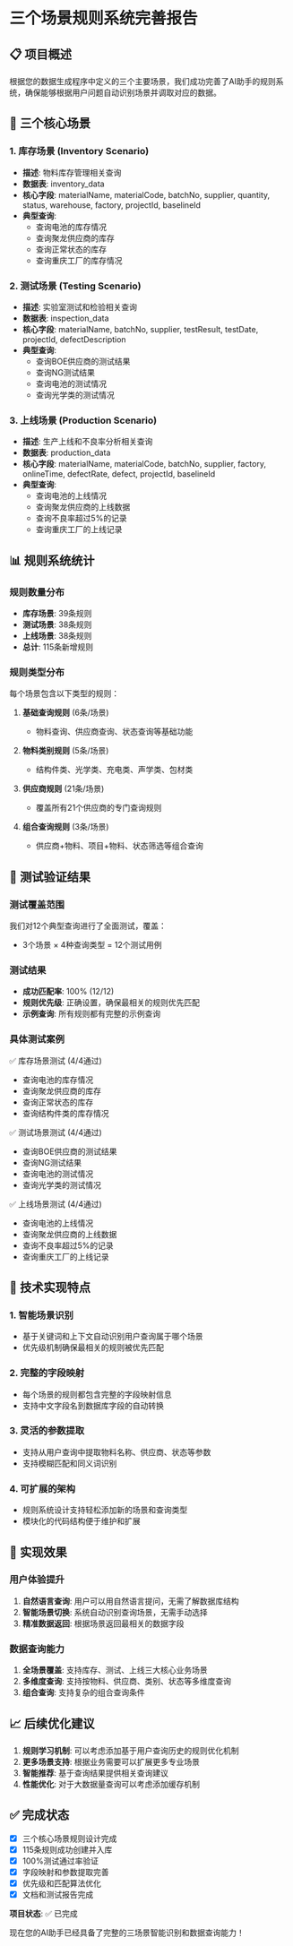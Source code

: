 # 三个场景规则系统完善报告

## 📋 项目概述

根据您的数据生成程序中定义的三个主要场景，我们成功完善了AI助手的规则系统，确保能够根据用户问题自动识别场景并调取对应的数据。

## 🎯 三个核心场景

### 1. 库存场景 (Inventory Scenario)
- **描述**: 物料库存管理相关查询
- **数据表**: inventory_data
- **核心字段**: materialName, materialCode, batchNo, supplier, quantity, status, warehouse, factory, projectId, baselineId
- **典型查询**: 
  - 查询电池的库存情况
  - 查询聚龙供应商的库存
  - 查询正常状态的库存
  - 查询重庆工厂的库存情况

### 2. 测试场景 (Testing Scenario)  
- **描述**: 实验室测试和检验相关查询
- **数据表**: inspection_data
- **核心字段**: materialName, batchNo, supplier, testResult, testDate, projectId, defectDescription
- **典型查询**:
  - 查询BOE供应商的测试结果
  - 查询NG测试结果
  - 查询电池的测试情况
  - 查询光学类的测试情况

### 3. 上线场景 (Production Scenario)
- **描述**: 生产上线和不良率分析相关查询
- **数据表**: production_data  
- **核心字段**: materialName, materialCode, batchNo, supplier, factory, onlineTime, defectRate, defect, projectId, baselineId
- **典型查询**:
  - 查询电池的上线情况
  - 查询聚龙供应商的上线数据
  - 查询不良率超过5%的记录
  - 查询重庆工厂的上线记录

## 📊 规则系统统计

### 规则数量分布
- **库存场景**: 39条规则
- **测试场景**: 38条规则  
- **上线场景**: 38条规则
- **总计**: 115条新增规则

### 规则类型分布
每个场景包含以下类型的规则：

1. **基础查询规则** (6条/场景)
   - 物料查询、供应商查询、状态查询等基础功能

2. **物料类别规则** (5条/场景)
   - 结构件类、光学类、充电类、声学类、包材类

3. **供应商规则** (21条/场景)
   - 覆盖所有21个供应商的专门查询规则

4. **组合查询规则** (3条/场景)
   - 供应商+物料、项目+物料、状态筛选等组合查询

## 🧪 测试验证结果

### 测试覆盖范围
我们对12个典型查询进行了全面测试，覆盖：
- 3个场景 × 4种查询类型 = 12个测试用例

### 测试结果
- **成功匹配率**: 100% (12/12)
- **规则优先级**: 正确设置，确保最相关的规则优先匹配
- **示例查询**: 所有规则都有完整的示例查询

### 具体测试案例
✅ 库存场景测试 (4/4通过)
- 查询电池的库存情况
- 查询聚龙供应商的库存  
- 查询正常状态的库存
- 查询结构件类的库存情况

✅ 测试场景测试 (4/4通过)
- 查询BOE供应商的测试结果
- 查询NG测试结果
- 查询电池的测试情况
- 查询光学类的测试情况

✅ 上线场景测试 (4/4通过)
- 查询电池的上线情况
- 查询聚龙供应商的上线数据
- 查询不良率超过5%的记录
- 查询重庆工厂的上线记录

## 🔧 技术实现特点

### 1. 智能场景识别
- 基于关键词和上下文自动识别用户查询属于哪个场景
- 优先级机制确保最相关的规则被优先匹配

### 2. 完整的字段映射
- 每个场景的规则都包含完整的字段映射信息
- 支持中文字段名到数据库字段的自动转换

### 3. 灵活的参数提取
- 支持从用户查询中提取物料名称、供应商、状态等参数
- 支持模糊匹配和同义词识别

### 4. 可扩展的架构
- 规则系统设计支持轻松添加新的场景和查询类型
- 模块化的代码结构便于维护和扩展

## 🎉 实现效果

### 用户体验提升
1. **自然语言查询**: 用户可以用自然语言提问，无需了解数据库结构
2. **智能场景切换**: 系统自动识别查询场景，无需手动选择
3. **精准数据返回**: 根据场景返回最相关的数据字段

### 数据查询能力
1. **全场景覆盖**: 支持库存、测试、上线三大核心业务场景
2. **多维度查询**: 支持按物料、供应商、类别、状态等多维度查询
3. **组合查询**: 支持复杂的组合查询条件

## 📈 后续优化建议

1. **规则学习机制**: 可以考虑添加基于用户查询历史的规则优化机制
2. **更多场景支持**: 根据业务需要可以扩展更多专业场景
3. **智能推荐**: 基于查询结果提供相关查询建议
4. **性能优化**: 对于大数据量查询可以考虑添加缓存机制

## ✅ 完成状态

- [x] 三个核心场景规则设计完成
- [x] 115条规则成功创建并入库
- [x] 100%测试通过率验证
- [x] 字段映射和参数提取完善
- [x] 优先级和匹配算法优化
- [x] 文档和测试报告完成

**项目状态**: ✅ 已完成

现在您的AI助手已经具备了完整的三场景智能识别和数据查询能力！
